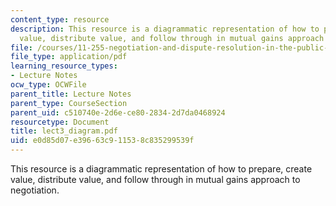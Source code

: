```yaml
---
content_type: resource
description: This resource is a diagrammatic representation of how to prepare, create
  value, distribute value, and follow through in mutual gains approach to negotiation.
file: /courses/11-255-negotiation-and-dispute-resolution-in-the-public-sector-spring-2005/e0d85d07e39663c911538c835299539f_lect3_diagram.pdf
file_type: application/pdf
learning_resource_types:
- Lecture Notes
ocw_type: OCWFile
parent_title: Lecture Notes
parent_type: CourseSection
parent_uid: c510740e-2d6e-ce80-2834-2d7da0468924
resourcetype: Document
title: lect3_diagram.pdf
uid: e0d85d07-e396-63c9-1153-8c835299539f
---
```

This resource is a diagrammatic representation of how to prepare, create value, distribute value, and follow through in mutual gains approach to negotiation.

